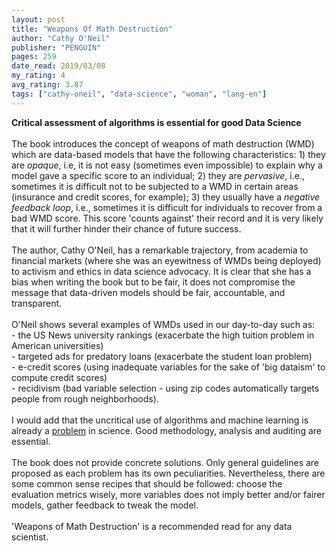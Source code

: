 ```yaml
---
layout: post
title: "Weapons Of Math Destruction"
author: "Cathy O'Neil"
publisher: "PENGUIN"
pages: 259
date_read: 2019/03/08
my_rating: 4
avg_rating: 3.87
tags: ["cathy-oneil", "data-science", "woman", "lang-en"]
---
```


<b> Critical assessment of algorithms is essential for good Data Science  </b><br/><br/>The book introduces the concept of weapons of math destruction (WMD) which are data-based models that have the following characteristics: 1) they are <i>opaque</i>, i.e, it is not easy (sometimes even impossible) to explain why a model gave a specific score to an individual; 2) they are <i>pervasive</i>, i.e., sometimes it is difficult not to be subjected to a WMD in certain areas (insurance and credit scores, for example); 3) they usually have a <i>negative feedback loop</i>, i.e., sometimes it is difficult for individuals to recover from a bad WMD score. This score 'counts against' their record and it is very likely that it will further hinder their chance of future success.<br/><br/>The author, Cathy O'Neil, has a remarkable trajectory, from academia to financial markets (where she was an eyewitness of WMDs being deployed) to activism and ethics in data science advocacy. It is clear that she has a bias when writing the book but to be fair, it does not compromise the message that data-driven models should be fair, accountable, and transparent. <br/><br/>O'Neil shows several examples of WMDs used in our day-to-day such as:<br/>- the US News university rankings (exacerbate the high tuition problem in American universities)<br/>- targeted ads for predatory loans (exacerbate the student loan problem) <br/>- e-credit scores (using inadequate variables for the sake of 'big dataism' to compute credit scores)<br/>- recidivism (bad variable selection - using zip codes automatically targets people from rough neighborhoods).<br/><br/>I would add that the uncritical use of algorithms and machine learning is already a <a href="https://www.bbc.com/news/science-environment-47267081">problem</a> in science. Good methodology, analysis and auditing are essential.<br/><br/>The book does not provide concrete solutions. Only general guidelines are proposed as each problem has its own peculiarities. Nevertheless, there are some common sense recipes that should be followed: choose the evaluation metrics wisely, more variables does not imply better and/or fairer models, gather feedback to tweak the model. <br/><br/>'Weapons of Math Destruction' is a recommended read for any data scientist. 

